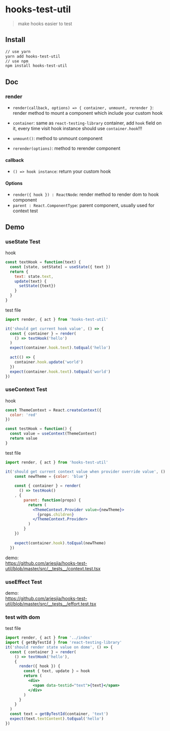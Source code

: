 # hooks-test-util
> make hooks easier to test

## Install
```bash
// use yarn
yarn add hooks-test-util
// use npm
npm install hooks-test-util
```

## Doc

### render
* `render(callback, options) => { container, unmount, rerender }`: render method to mount a component which include your custom hook

* `container`: same as `react-testing-library` container, add `hook` field on it, every time visit hook instance should use `container.hook`!!!
* `unmount()`: method to unmount component
* `rerender(options)`: method to rerender component

#### callback
* `() => hook instance`: return your custom hook

#### Options

* `render({ hook }) : ReactNode`: render method to render dom to hook component
* `parent : React.ComponentType`: parent component, usually used for context test

## Demo

### useState Test 

hook

```javascript
const textHook = function(text) {
  const [state, setState] = useState({ text })
  return {
    text: state.text,
    update(text) {
      setState({text})
    }
  }
}
```

test file
```javascript
import render, { act } from 'hooks-test-util'

it('should get current hook value', () => {
  const { container } = render(
    () => textHook('hello')
  )
  expect(container.hook.text).toEqual('hello')
  
  act(() => {
    container.hook.update('world')
  })
  expect(container.hook.text).toEqual('world')
})
```

### useContext Test 
hook

```javascript
const ThemeContext = React.createContext({
  color: 'red'
})

const testHook = function() {
  const value = useContext(ThemeContext)
  return value
}
```

test file
```jsx harmony
import render, { act } from 'hooks-test-util'

it('should get current context value when provider override value', () => {
    const newTheme = {color: 'blue'}
    
    const { container } = render(
      () => testHook()
    , {
        parent: function(props) {
          return (
            <ThemeContext.Provider value={newTheme}>
              {props.children}
            </ThemeContext.Provider>
          )
        }
    })
    
    expect(container.hook).toEqual(newTheme)
  })
```

demo:  
https://github.com/ariesjia/hooks-test-util/blob/master/src/__tests__/context.test.tsx

### useEffect Test 

demo:  
https://github.com/ariesjia/hooks-test-util/blob/master/src/__tests__/effort.test.tsx

### test with dom
test file


```jsx harmony
import render, { act } from '../index'
import { getByTestId } from 'react-testing-library'
it('should render state value on dome', () => {
  const { container } = render(
    () => textHook('hello'),
    {
      render({ hook }) {
        const { text, update } = hook
        return (
          <div>
            <span data-testid="text">{text}</span>
          </div>
        )
      }
    }
  )
  const text = getByTestId(container, 'text')
  expect(text.textContent).toEqual('hello')
})
```